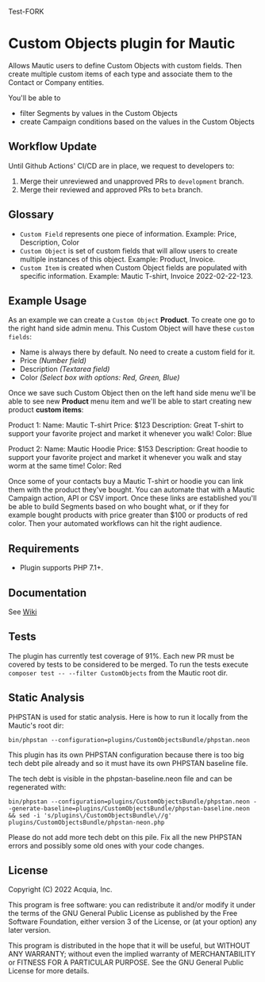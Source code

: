 Test-FORK

# Custom Objects plugin for Mautic

Allows Mautic users to define Custom Objects with custom fields. Then create multiple custom items of each type and associate them to the Contact or Company entities.

You'll be able to 
- filter Segments by values in the Custom Objects
- create Campaign conditions based on the values in the Custom Objects

## Workflow Update

Until Github Actions' CI/CD are in place, we request to developers to:
1. Merge their unreviewed and unapproved PRs to `development` branch.
2. Merge their reviewed and approved PRs to `beta` branch.

## Glossary

- `Custom Field` represents one piece of information. Example: Price, Description, Color
- `Custom Object` is set of custom fields that will allow users to create multiple instances of this object. Example: Product, Invoice.
- `Custom Item` is created when Custom Object fields are populated with specific information. Example: Mautic T-shirt, Invoice 2022-02-22-123.

## Example Usage

As an example we can create a `Custom Object` **Product**. To create one go to the right hand side admin menu. This Custom Object will have these `custom fields`:
- Name is always there by default. No need to create a custom field for it.
- Price _(Number field)_
- Description _(Textarea field)_
- Color _(Select box with options: Red, Green, Blue)_

Once we save such Custom Object then on the left hand side menu we'll be able to see new **Product** menu item and we'll be able to start creating new product **custom items**:

Product 1:
Name: Mautic T-shirt
Price: $123
Description: Great T-shirt to support your favorite project and market it whenever you walk!
Color: Blue

Product 2:
Name: Mautic Hoodie
Price: $153
Description: Great hoodie to support your favorite project and market it whenever you walk and stay worm at the same time!
Color: Red

Once some of your contacts buy a Mautic T-shirt or hoodie you can link them with the product they've bought. You can automate that with a Mautic Campaign action, API or CSV import. Once these links are established you'll be able to build Segments based on who bought what, or if they for example bought products with price greater than $100 or products of red color. Then your automated workflows can hit the right audience.

## Requirements

- Plugin supports PHP 7.1+.

## Documentation

See [Wiki](https://github.com/acquia/mc-cs-plugin-custom-objects/wiki)

## Tests

The plugin has currently test coverage of 91%. Each new PR must be covered by tests to be considered to be merged. To run the tests execute `composer test -- --filter CustomObjects` from the Mautic root dir.

## Static Analysis

PHPSTAN is used for static analysis. Here is how to run it locally from the Mautic's root dir:
```
bin/phpstan --configuration=plugins/CustomObjectsBundle/phpstan.neon
```

This plugin has its own PHPSTAN configuration because there is too big tech debt pile already and so it must have its own PHPSTAN baseline file.

The tech debt is visible in the phpstan-baseline.neon file and can be regenerated with:
```
bin/phpstan --configuration=plugins/CustomObjectsBundle/phpstan.neon --generate-baseline=plugins/CustomObjectsBundle/phpstan-baseline.neon && sed -i 's/plugins\/CustomObjectsBundle\//g' plugins/CustomObjectsBundle/phpstan-neon.php
```
Please do not add more tech debt on this pile. Fix all the new PHPSTAN errors and possibly some old ones with your code changes.

## License

Copyright (C) 2022 Acquia, Inc.

This program is free software: you can redistribute it and/or modify
it under the terms of the GNU General Public License as published by
the Free Software Foundation, either version 3 of the License, or
(at your option) any later version.

This program is distributed in the hope that it will be useful,
but WITHOUT ANY WARRANTY; without even the implied warranty of
MERCHANTABILITY or FITNESS FOR A PARTICULAR PURPOSE.  See the
GNU General Public License for more details.

